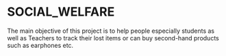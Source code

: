 # SOCIAL_WELFARE
The main objective of this project is to help people especially students as well as Teachers to track their lost items or can buy second-hand products such as earphones etc.
